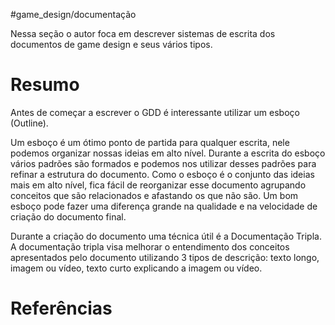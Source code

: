 #game_design/documentação 

Nessa seção o autor foca em descrever sistemas de escrita dos documentos de game design e seus vários tipos.

# Resumo

Antes de começar a escrever o GDD é interessante utilizar um esboço (Outline).

Um esboço é um ótimo ponto de partida para qualquer escrita, nele podemos organizar nossas ideias em alto nível. Durante a escrita do esboço vários padrões são formados e podemos nos utilizar desses padrões para refinar a estrutura do documento. Como o esboço é o conjunto das ideias mais em alto nível, fica fácil de reorganizar esse documento agrupando conceitos que são relacionados e afastando os que não são. Um bom esboço pode fazer uma diferença grande na qualidade e na velocidade de criação do documento final.

Durante a criação do documento uma técnica útil é a Documentação Tripla. A documentação tripla visa melhorar o entendimento dos conceitos apresentados pelo documento utilizando 3 tipos de descrição: texto longo, imagem ou vídeo, texto curto explicando a imagem ou vídeo.



# Referências
